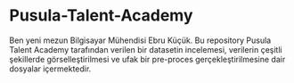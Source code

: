 # Pusula-Talent-Academy
Ben yeni mezun Bilgisayar Mühendisi Ebru Küçük. 
Bu repository Pusula Talent Academy tarafından verilen bir datasetin incelemesi, verilerin çeşitli şekillerde görselleştirilmesi ve ufak bir pre-proces gerçekleştirilmesine dair dosyalar içermektedir.
